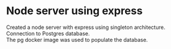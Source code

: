 # Node server using express
Created a node server with express using singleton architecture.  
Connection to Postgres database.  
The pg docker image was used to populate the database.
